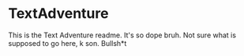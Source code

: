 TextAdventure
=============
This is the Text Adventure readme. It's so dope bruh. Not sure what is supposed to go here, k son.
Bullsh*t
